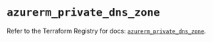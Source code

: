 # `azurerm_private_dns_zone`

Refer to the Terraform Registry for docs: [`azurerm_private_dns_zone`](https://registry.terraform.io/providers/hashicorp/azurerm/3.92.0/docs/resources/private_dns_zone).

